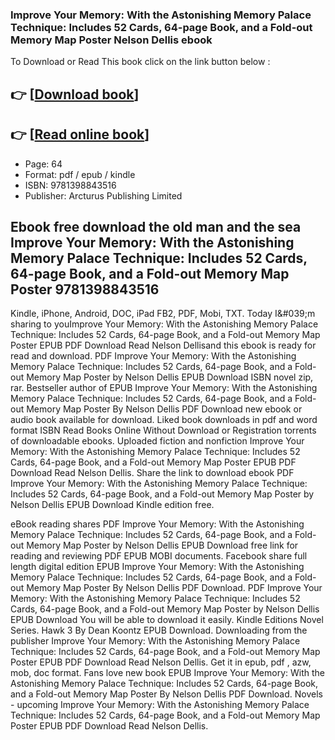 ### Improve Your Memory: With the Astonishing Memory Palace Technique: Includes 52 Cards, 64-page Book, and a Fold-out Memory Map Poster Nelson Dellis ebook

To Download or Read This book click on the link button below :

## 👉  [**[Download book](http://ebooksharez.info/download.php?group=book&from=github.com&id=721376&lnk=1079 "Download book")**]

## 👉  [**[Read online book](http://ebooksharez.info/download.php?group=book&from=github.com&id=721376&lnk=1079 "Read online book")**]


* Page: 64
* Format: pdf / epub / kindle
* ISBN: 9781398843516
* Publisher: Arcturus Publishing Limited



## Ebook free download the old man and the sea Improve Your Memory: With the Astonishing Memory Palace Technique: Includes 52 Cards, 64-page Book, and a Fold-out Memory Map Poster 9781398843516 


Kindle, iPhone, Android, DOC, iPad FB2, PDF, Mobi, TXT. Today I&amp;#039;m sharing to youImprove Your Memory: With the Astonishing Memory Palace Technique: Includes 52 Cards, 64-page Book, and a Fold-out Memory Map Poster EPUB PDF Download Read Nelson Dellisand this ebook is ready for read and download. PDF Improve Your Memory: With the Astonishing Memory Palace Technique: Includes 52 Cards, 64-page Book, and a Fold-out Memory Map Poster by Nelson Dellis EPUB Download ISBN novel zip, rar. Bestseller author of EPUB Improve Your Memory: With the Astonishing Memory Palace Technique: Includes 52 Cards, 64-page Book, and a Fold-out Memory Map Poster By Nelson Dellis PDF Download new ebook or audio book available for download. Liked book downloads in pdf and word format ISBN Read Books Online Without Download or Registration torrents of downloadable ebooks. Uploaded fiction and nonfiction Improve Your Memory: With the Astonishing Memory Palace Technique: Includes 52 Cards, 64-page Book, and a Fold-out Memory Map Poster EPUB PDF Download Read Nelson Dellis. Share the link to download ebook PDF Improve Your Memory: With the Astonishing Memory Palace Technique: Includes 52 Cards, 64-page Book, and a Fold-out Memory Map Poster by Nelson Dellis EPUB Download Kindle edition free.

eBook reading shares PDF Improve Your Memory: With the Astonishing Memory Palace Technique: Includes 52 Cards, 64-page Book, and a Fold-out Memory Map Poster by Nelson Dellis EPUB Download free link for reading and reviewing PDF EPUB MOBI documents. Facebook share full length digital edition EPUB Improve Your Memory: With the Astonishing Memory Palace Technique: Includes 52 Cards, 64-page Book, and a Fold-out Memory Map Poster By Nelson Dellis PDF Download. PDF Improve Your Memory: With the Astonishing Memory Palace Technique: Includes 52 Cards, 64-page Book, and a Fold-out Memory Map Poster by Nelson Dellis EPUB Download You will be able to download it easily. Kindle Editions Novel Series. Hawk 3 By Dean Koontz EPUB Download. Downloading from the publisher Improve Your Memory: With the Astonishing Memory Palace Technique: Includes 52 Cards, 64-page Book, and a Fold-out Memory Map Poster EPUB PDF Download Read Nelson Dellis. Get it in epub, pdf , azw, mob, doc format. Fans love new book EPUB Improve Your Memory: With the Astonishing Memory Palace Technique: Includes 52 Cards, 64-page Book, and a Fold-out Memory Map Poster By Nelson Dellis PDF Download. Novels - upcoming Improve Your Memory: With the Astonishing Memory Palace Technique: Includes 52 Cards, 64-page Book, and a Fold-out Memory Map Poster EPUB PDF Download Read Nelson Dellis.





